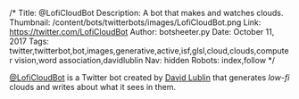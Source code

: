 /*
Title: @LofiCloudBot
Description: A bot that makes and watches clouds.
Thumbnail: /content/bots/twitterbots/images/LofiCloudBot.png
Link: https://twitter.com/LofiCloudBot
Author: botsheeter.py
Date: October 11, 2017
Tags: twitter,twitterbot,bot,images,generative,active,isf,glsl,cloud,clouds,computer vision,word association,davidlublin
Nav: hidden
Robots: index,follow
*/

[@LofiCloudBot](https://twitter.com/LofiCloudBot) is a Twitter bot created by [David Lublin](https://twitter.com/davidlublin) that generates _low-fi_ clouds and writes about what it sees in them.
